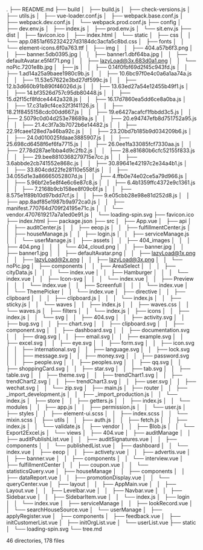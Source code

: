 .
├── README.md
├── build
│   ├── build.js
│   ├── check-versions.js
│   ├── utils.js
│   ├── vue-loader.conf.js
│   ├── webpack.base.conf.js
│   ├── webpack.dev.conf.js
│   └── webpack.prod.conf.js
├── config
│   ├── dev.env.js
│   ├── index.js
│   ├── prod.env.js
│   └── sit.env.js
├── dist
│   ├── favicon.ico
│   ├── index.html
│   └── static
│       ├── css
│       │   └── app.0851af652324227d3184dc3acfa5c8bd.css
│       ├── fonts
│       │   └── element-icons.6f0a763.ttf
│       ├── img
│       │   ├── 404.a57b6f3.png
│       │   ├── banner.5db0395.jpg
│       │   ├── banner1.dbf64ba.jpg
│       │   ├── defaultAvatar.e5f4f71.png
│       │   ├── lazyLoad@3x.683d0a1.png
│       │   └── noPic.7201e8b.jpg
│       ├── js
│       │   ├── 0.14f0fbf69d2f45c943fd.js
│       │   ├── 1.ad14a25a9baee1980c9b.js
│       │   ├── 10.6bc97f0e4c0a6a1aa74a.js
│       │   ├── 11.53e57622e3bd27df599c.js
│       │   ├── 12.b3d660b91b890f46026d.js
│       │   ├── 13.63ed27a54e12455b49f1.js
│       │   ├── 14.bf3526d757c95db80448.js
│       │   ├── 15.d2f15cf8fdce4442a328.js
│       │   ├── 16.17d7860ea5dd6ce8a0ba.js
│       │   ├── 17.c31a9cf4ce32f3f41126.js
│       │   ├── 18.21f8455158cdc00dd667.js
│       │   ├── 19.e6427acafcf1fbbdd3c5.js
│       │   ├── 2.5079c0d04d253e78689a.js
│       │   ├── 20.e94747efb8d751752a95.js
│       │   ├── 21.4c3f7a3b7072b6e14482.js
│       │   ├── 22.9fcaee128ed7a46ba92c.js
│       │   ├── 23.20bd7b185b9d034209b6.js
│       │   ├── 24.0d010025fdaae3885907.js
│       │   ├── 25.698cd6458f6ef6fa7715.js
│       │   ├── 26.0ee1fa33085fcf7330aa.js
│       │   ├── 27.78d287ae1bba4d9c2fb2.js
│       │   ├── 28.e81680b6cfc52155f833.js
│       │   ├── 29.bee8810368279715e7cc.js
│       │   ├── 3.6abbde2cb741552e868c.js
│       │   ├── 30.89641e42197c2e34a4b1.js
│       │   ├── 33.804cdd22fe28110e558f.js
│       │   ├── 34.055d1e3a86665052807d.js
│       │   ├── 4.ffb0e74e02ce5a79d966.js
│       │   ├── 5.96bf2e5e8f4e6c6e87c8.js
│       │   ├── 6.4b1359ffc4372e9c1361.js
│       │   ├── 7.2168b9cb158ee8f09c6f.js
│       │   ├── 8.575e1f89b10d97bdd7cf.js
│       │   ├── 9.e05cbb28e98e81d252d8.js
│       │   ├── app.8adf85e1987b9a972ca0.js
│       │   ├── manifest.770764d709f24195e71c.js
│       │   └── vendor.4707619217a7a1ed0e91.js
│       └── loading-spin.svg
├── favicon.ico
├── index.html
├── package.json
├── src
│   ├── App.vue
│   ├── api
│   │   ├── auditCenter.js
│   │   ├── eeop.js
│   │   ├── fulfillmentCenter.js
│   │   ├── houseManage.js
│   │   ├── login.js
│   │   ├── serviceManage.js
│   │   └── userManage.js
│   ├── assets
│   │   ├── 404_images
│   │   │   ├── 404.png
│   │   │   └── 404_cloud.png
│   │   ├── banner.jpg
│   │   ├── banner1.jpg
│   │   ├── defaultAvatar.png
│   │   ├── lazyLoad@1x.png
│   │   ├── lazyLoad@2x.png
│   │   ├── lazyLoad@3x.png
│   │   └── noPic.jpg
│   ├── components
│   │   ├── AreaSelect
│   │   │   ├── cityData.js
│   │   │   └── index.vue
│   │   ├── Hamburger
│   │   │   └── index.vue
│   │   ├── Icon-svg
│   │   │   └── index.vue
│   │   ├── Preview
│   │   │   └── index.vue
│   │   ├── Screenfull
│   │   │   └── index.vue
│   │   └── ThemePicker
│   │       └── index.vue
│   ├── directive
│   │   ├── clipboard
│   │   │   ├── clipboard.js
│   │   │   └── index.js
│   │   ├── sticky.js
│   │   └── waves
│   │       ├── index.js
│   │       ├── waves.css
│   │       └── waves.js
│   ├── filters
│   │   └── index.js
│   ├── icons
│   │   ├── index.js
│   │   └── svg
│   │       ├── 404.svg
│   │       ├── activity.svg
│   │       ├── bug.svg
│   │       ├── chart.svg
│   │       ├── clipboard.svg
│   │       ├── component.svg
│   │       ├── dashboard.svg
│   │       ├── documentation.svg
│   │       ├── drag.svg
│   │       ├── email.svg
│   │       ├── example.svg
│   │       ├── excel.svg
│   │       ├── eye.svg
│   │       ├── form.svg
│   │       ├── icon.svg
│   │       ├── international.svg
│   │       ├── language.svg
│   │       ├── lock.svg
│   │       ├── message.svg
│   │       ├── money.svg
│   │       ├── password.svg
│   │       ├── people.svg
│   │       ├── peoples.svg
│   │       ├── qq.svg
│   │       ├── shoppingCard.svg
│   │       ├── star.svg
│   │       ├── tab.svg
│   │       ├── table.svg
│   │       ├── theme.svg
│   │       ├── trendChart1.svg
│   │       ├── trendChart2.svg
│   │       ├── trendChart3.svg
│   │       ├── user.svg
│   │       ├── wechat.svg
│   │       └── zip.svg
│   ├── main.js
│   ├── router
│   │   ├── _import_development.js
│   │   ├── _import_production.js
│   │   └── index.js
│   ├── store
│   │   ├── getters.js
│   │   ├── index.js
│   │   └── modules
│   │       ├── app.js
│   │       ├── permission.js
│   │       └── user.js
│   ├── styles
│   │   ├── element-ui.scss
│   │   ├── index.scss
│   │   └── mixin.scss
│   ├── utils
│   │   ├── auth.js
│   │   ├── fetch.js
│   │   ├── index.js
│   │   └── validate.js
│   ├── vendor
│   │   ├── Blob.js
│   │   └── Export2Excel.js
│   └── views
│       ├── 404.vue
│       ├── auditManage
│       │   ├── auditPublishList.vue
│       │   ├── auditSignatures.vue
│       │   ├── components
│       │   └── publishedList.vue
│       ├── dashboard
│       │   └── index.vue
│       ├── eeop
│       │   ├── activety.vue
│       │   ├── advertis.vue
│       │   ├── banner.vue
│       │   ├── components
│       │   └── interview.vue
│       ├── fulfillmentCenter
│       │   ├── coupon.vue
│       │   └── statisticsQuery.vue
│       ├── houseManage
│       │   ├── components
│       │   ├── dataReport.vue
│       │   ├── promotionDisplay.vue
│       │   └── queryCenter.vue
│       ├── layout
│       │   ├── AppMain.vue
│       │   ├── Layout.vue
│       │   ├── Levelbar.vue
│       │   ├── Navbar.vue
│       │   ├── Sidebar.vue
│       │   ├── SidebarItem.vue
│       │   └── index.js
│       ├── login
│       │   └── index.vue
│       ├── serviceManage
│       │   ├── lookRecord.vue
│       │   └── searchHouseSource.vue
│       └── userManage
│           ├── applyRegister.vue
│           ├── components
│           ├── feedback.vue
│           ├── initCustomerList.vue
│           ├── initOrgList.vue
│           └── userList.vue
├── static
│   └── loading-spin.svg
└── tree.md

46 directories, 178 files
